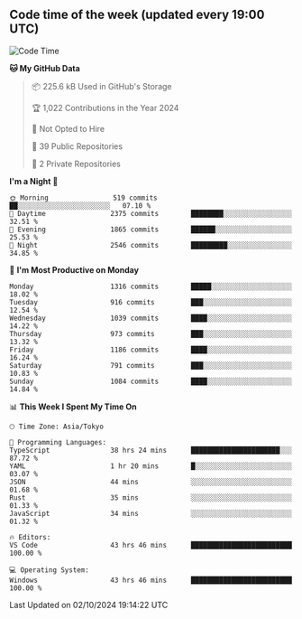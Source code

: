 ## Code time of the week (updated every 19:00 UTC)

<!--START_SECTION:waka-->
![Code Time](http://img.shields.io/badge/Code%20Time-3%2C723%20hrs%2043%20mins-blue)

**🐱 My GitHub Data** 

> 📦 225.6 kB Used in GitHub's Storage 
 > 
> 🏆 1,022 Contributions in the Year 2024
 > 
> 🚫 Not Opted to Hire
 > 
> 📜 39 Public Repositories 
 > 
> 🔑 2 Private Repositories 
 > 
**I'm a Night 🦉** 

```text
🌞 Morning                519 commits         ██░░░░░░░░░░░░░░░░░░░░░░░   07.10 % 
🌆 Daytime                2375 commits        ████████░░░░░░░░░░░░░░░░░   32.51 % 
🌃 Evening                1865 commits        ██████░░░░░░░░░░░░░░░░░░░   25.53 % 
🌙 Night                  2546 commits        █████████░░░░░░░░░░░░░░░░   34.85 % 
```
📅 **I'm Most Productive on Monday** 

```text
Monday                   1316 commits        █████░░░░░░░░░░░░░░░░░░░░   18.02 % 
Tuesday                  916 commits         ███░░░░░░░░░░░░░░░░░░░░░░   12.54 % 
Wednesday                1039 commits        ████░░░░░░░░░░░░░░░░░░░░░   14.22 % 
Thursday                 973 commits         ███░░░░░░░░░░░░░░░░░░░░░░   13.32 % 
Friday                   1186 commits        ████░░░░░░░░░░░░░░░░░░░░░   16.24 % 
Saturday                 791 commits         ███░░░░░░░░░░░░░░░░░░░░░░   10.83 % 
Sunday                   1084 commits        ████░░░░░░░░░░░░░░░░░░░░░   14.84 % 
```


📊 **This Week I Spent My Time On** 

```text
🕑︎ Time Zone: Asia/Tokyo

💬 Programming Languages: 
TypeScript               38 hrs 24 mins      ██████████████████████░░░   87.72 % 
YAML                     1 hr 20 mins        █░░░░░░░░░░░░░░░░░░░░░░░░   03.07 % 
JSON                     44 mins             ░░░░░░░░░░░░░░░░░░░░░░░░░   01.68 % 
Rust                     35 mins             ░░░░░░░░░░░░░░░░░░░░░░░░░   01.33 % 
JavaScript               34 mins             ░░░░░░░░░░░░░░░░░░░░░░░░░   01.32 % 

🔥 Editors: 
VS Code                  43 hrs 46 mins      █████████████████████████   100.00 % 

💻 Operating System: 
Windows                  43 hrs 46 mins      █████████████████████████   100.00 % 
```


 Last Updated on 02/10/2024 19:14:22 UTC
<!--END_SECTION:waka-->